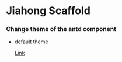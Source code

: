 # Jiahong Scaffold

### Change theme of the antd component

- default theme

  [Link](https://github.com/ant-design/ant-design/blob/master/components/style/themes/default.less)


